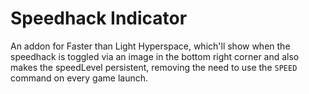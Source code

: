# Speedhack Indicator

An addon for Faster than Light Hyperspace, which'll show when the speedhack is toggled via an image in the bottom right corner and also makes the speedLevel persistent, removing the need to use the `SPEED` command on every game launch.